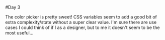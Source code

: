 #Day 3

The color picker is pretty sweet!
CSS variables seem to add a good bit of extra complexity/state without a super clear value.
I'm sure there are use cases I could think of if I as a designer, but to me it doesn't seem to be the most useful...

